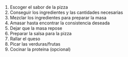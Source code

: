 1. Escoger el sabor de la pizza
2. Conseguir los ingredientes y las cantidades necesarias
3. Mezclar los ingredientes para preparar la masa
4. Amasar hasta encontrar la consistencia deseada
5. Dejar que la masa repose
6. Preparar la salsa para la pizza
7. Rallar el queso
8. Picar las verduras/frutas
9. Cocinar la proteina (opcional)